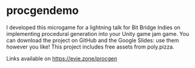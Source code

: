 # procgendemo
 
I developed this microgame for a lightning talk for Bit Bridge Indies on implementing procedural generation into your Unity game jam game. You can download the project on GitHub and the Google Slides: use them however you like! This project includes free assets from poly.pizza.

Links available on https://evie.zone/procgen